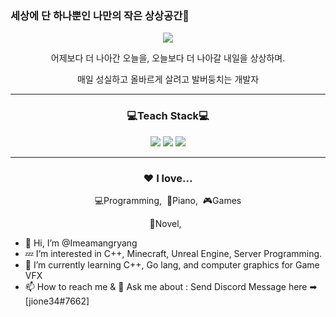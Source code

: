### 세상에 단 하나뿐인 나만의 작은 상상공간💬

<div align="center">
<p><a href="https://imeamangryang.github.io/" target="_blank"><img src="https://img.shields.io/badge/Github BLOG-313131?style=flat&logo=GitHub&logoColor=white"/></a></p>
<p> 어제보다 더 나아간 오늘을, 오늘보다 더 나아갈 내일을 상상하며. </p>
<p> 매일 성실하고 올바르게 살려고 발버둥치는 개발자 </p>
</div>

***

<h3 align="center">💻Teach Stack💻</h3>
<p align="center">
  <img src="https://img.shields.io/badge/C++-00599C?style=flat-square&logo=C%2B%2B&logoColor=white"/>
  <img src="https://img.shields.io/badge/Minecraft-62B47A?style=flat-square&logo=Minecraft&logoColor=white"/>
  <img src="https://img.shields.io/badge/Unreal Engine 5-313131?style=flat-square&logo=UnrealEngine&logoColor=white"/>  
</p>

***

<div align="center">
<h3>❤️ I love...</h3>
<p>💻Programming,&nbsp;&nbsp;🎹Piano,&nbsp;&nbsp;🎮Games</p>📘Novel,&nbsp;&nbsp;
</div>

- 👋 Hi, I’m @Imeamangryang
- 💤 I’m interested in C++, Minecraft, Unreal Engine, Server Programming.
- 🌱 I’m currently learning C++, Go lang, and computer graphics for Game VFX 
- 📫 How to reach me & 💬 Ask me about : Send Discord Message here ➡ [jione34#7662]
